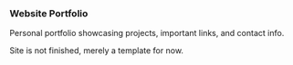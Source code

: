 ### Website Portfolio

Personal portfolio showcasing projects, important links, and contact info.

Site is not finished, merely a template for now.
